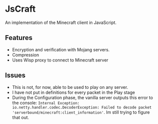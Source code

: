 # JsCraft
An implementation of the Minecraft client in JavaScript.

## Features
- Encryption and verification with Mojang servers.
- Compression
- Uses Wisp proxy to connect to Minecraft server

## Issues
- This is not, for now, able to be used to play on any server.
- I have not put in definitions for every packet in the Play stage
- During the Configuration phase, the vanilla server outputs this error to the console: ```Internal Exception: io.netty.handler.codec.DecoderException: Failed to decode packet 'serverbound/minecraft:client_information'```. Im still trying to figure that out.